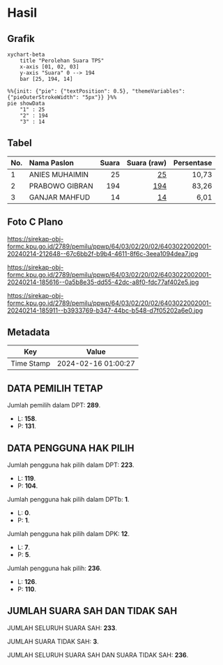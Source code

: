 # Hasil

## Grafik

```mermaid
xychart-beta
    title "Perolehan Suara TPS"
    x-axis [01, 02, 03]
    y-axis "Suara" 0 --> 194
    bar [25, 194, 14]
```

```mermaid
%%{init: {"pie": {"textPosition": 0.5}, "themeVariables": {"pieOuterStrokeWidth": "5px"}} }%%
pie showData
    "1" : 25
    "2" : 194
    "3" : 14
```

## Tabel

| No. | Nama Paslon    | Suara | Suara (raw) | Persentase |
|:--- |:-------------- | -----:| -----------:| ----------:|
| 1   | ANIES MUHAIMIN | 25    | [25][p-1]   | 10,73      |
| 2   | PRABOWO GIBRAN | 194   | [194][p-2]  | 83,26      |
| 3   | GANJAR MAHFUD  | 14    | [14][p-3]   | 6,01       |


[p-1]: https://github.com/gigit-pemilu/pemilu-2024-64-kalimantan-timur/blob/main/pilpres/hitung-suara/sub/64-kalimantan-timur/sub/03-berau/sub/02-talisayan/sub/2002-dumaring/sub/001-tps/sub/paslon-1.txt
[p-2]: https://github.com/gigit-pemilu/pemilu-2024-64-kalimantan-timur/blob/main/pilpres/hitung-suara/sub/64-kalimantan-timur/sub/03-berau/sub/02-talisayan/sub/2002-dumaring/sub/001-tps/sub/paslon-2.txt
[p-3]: https://github.com/gigit-pemilu/pemilu-2024-64-kalimantan-timur/blob/main/pilpres/hitung-suara/sub/64-kalimantan-timur/sub/03-berau/sub/02-talisayan/sub/2002-dumaring/sub/001-tps/sub/paslon-3.txt

## Foto C Plano

https://sirekap-obj-formc.kpu.go.id/2789/pemilu/ppwp/64/03/02/20/02/6403022002001-20240214-212648--67c6bb2f-b9b4-4611-8f6c-3eea1094dea7.jpg

https://sirekap-obj-formc.kpu.go.id/2789/pemilu/ppwp/64/03/02/20/02/6403022002001-20240214-185616--0a5b8e35-dd55-42dc-a8f0-fdc77af402e5.jpg

https://sirekap-obj-formc.kpu.go.id/2789/pemilu/ppwp/64/03/02/20/02/6403022002001-20240214-185911--b3933769-b347-44bc-b548-d7f05202a6e0.jpg


## Metadata

| Key        | Value               |
| ---------- | ------------------- |
| Time Stamp | 2024-02-16 01:00:27 |


## DATA PEMILIH TETAP

Jumlah pemilih dalam DPT: **289**.
 * L: **158**.
 * P: **131**.

## DATA PENGGUNA HAK PILIH

Jumlah pengguna hak pilih dalam DPT: **223**.
 * L: **119**.
 * P: **104**.

Jumlah pengguna hak pilih dalam DPTb: **1**.
 * L: **0**.
 * P: **1**.

Jumlah pengguna hak pilih dalam DPK: **12**.
 * L: **7**.
 * P: **5**.

Jumlah pengguna hak pilih: **236**.
 * L: **126**.
 * P: **110**.

## JUMLAH SUARA SAH DAN TIDAK SAH

JUMLAH SELURUH SUARA SAH: **233**.

JUMLAH SUARA TIDAK SAH: **3**.

JUMLAH SELURUH SUARA SAH DAN SUARA TIDAK SAH: **236**.


